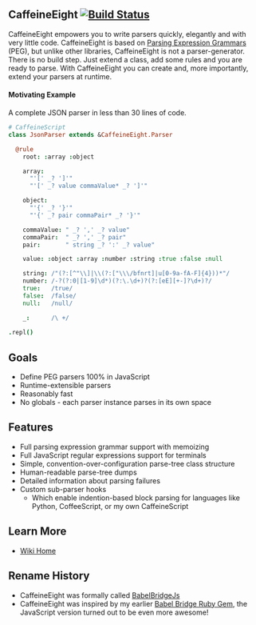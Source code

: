 ## CaffeineEight [![Build Status](https://travis-ci.org/caffeine-suite/caffeine-eight.svg?branch=master)](https://travis-ci.org/caffeine-suite/caffeine-eight)

CaffeineEight empowers you to write parsers quickly, elegantly and with very little code. CaffeineEight is based on [Parsing Expression Grammars](https://en.wikipedia.org/wiki/Parsing_expression_grammar) (PEG), but unlike other libraries, CaffeineEight is not a parser-generator. There is no build step. Just extend a class, add some rules and you are ready to parse. With CaffeineEight you can create and, more importantly, extend your parsers at runtime.


#### Motivating Example

A complete JSON parser in less than 30 lines of code.

```coffeescript
# CaffeineScript
class JsonParser extends &CaffeineEight.Parser

  @rule
    root: :array :object

    array:
      "'[' _? ']'"
      "'[' _? value commaValue* _? ']'"

    object:
      "'{' _? '}'"
      "'{' _? pair commaPair* _? '}'"

    commaValue: " _? ',' _? value"
    commaPair:  " _? ',' _? pair"
    pair:       " string _? ':' _? value"

    value: :object :array :number :string :true :false :null

    string: /"(?:[^"\\]|\\(?:["\\\/bfnrt]|u[0-9a-fA-F]{4}))*"/
    number: /-?(?:0|[1-9]\d*)(?:\.\d+)?(?:[eE][+-]?\d+)?/
    true:   /true/
    false:  /false/
    null:   /null/

    _:      /\ +/
    
.repl()
```

## Goals

* Define PEG parsers 100% in JavaScript
* Runtime-extensible parsers
* Reasonably fast
* No globals - each parser instance parses in its own space

## Features

* Full parsing expression grammar support with memoizing
* Full JavaScript regular expressions support for terminals
* Simple, convention-over-configuration parse-tree class structure
* Human-readable parse-tree dumps
* Detailed information about parsing failures
* Custom sub-parser hooks
  * Which enable indention-based block parsing for languages like Python, CoffeeScript, or my own CaffeineScript

## Learn More

* [Wiki Home](https://github.com/caffeine-suite/caffeine-eight/wiki)

## Rename History

* CaffeineEight was formally called [BabelBridgeJs](https://www.npmjs.com/package/caffeine-eight)
* CaffeineEight was inspired by my earlier [Babel Bridge Ruby Gem](http://caffeine-eight.rubyforge.org/index.html), the JavaScript version turned out to be even more awesome!